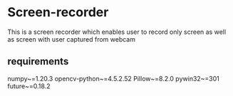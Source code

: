# Screen-recorder
This is a screen recorder which enables user to record only screen as well as screen with user captured from webcam

## requirements
numpy~=1.20.3
opencv-python~=4.5.2.52
Pillow~=8.2.0
pywin32~=301
future~=0.18.2
